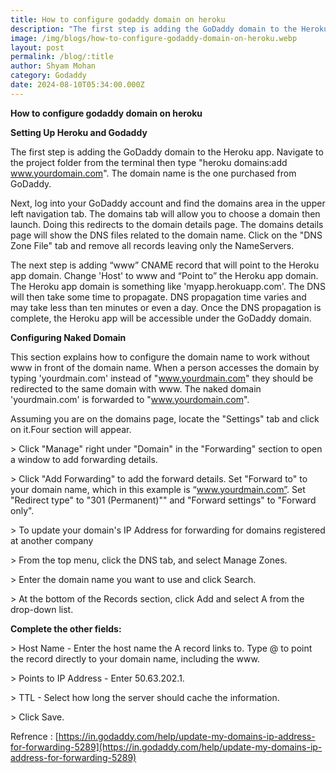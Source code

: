```yaml
---
title: How to configure godaddy domain on heroku
description: "The first step is adding the GoDaddy domain to the Heroku app. "
image: /img/blogs/how-to-configure-godaddy-domain-on-heroku.webp
layout: post
permalink: /blog/:title
author: Shyam Mohan
category: Godaddy
date: 2024-08-10T05:34:00.000Z
---
```

**How to configure godaddy domain on heroku**

**Setting Up Heroku and Godaddy**

The first step is adding the GoDaddy domain to the Heroku app. Navigate to the project folder from the terminal then type "heroku domains:add www.yourdomain.com". The domain name is the one purchased from GoDaddy.

Next, log into your GoDaddy account and find the domains area in the upper left navigation tab. The domains tab will allow you to choose a domain then launch. Doing this redirects to the domain details page. The domains details page will show the DNS files related to the domain name. Click on the "DNS Zone File" tab and remove all records leaving only the NameServers.

The next step is adding “www” CNAME record that will point to the Heroku app domain. Change 'Host' to www and “Point to” the Heroku app domain. The Heroku app domain is something like 'myapp.herokuapp.com'. The DNS will then take some time to propagate. DNS propagation time varies and may take less than ten minutes or even a day. Once the DNS propagation is complete, the Heroku app will be accessible under the GoDaddy domain.

**Configuring Naked Domain**

This section explains how to configure the domain name to work without www in front of the domain name. When a person accesses the domain by typing 'yourdmain.com' instead of "www.yourdmain.com" they should be redirected to the same domain with www. The naked domain 'yourdmain.com' is forwarded to "www.yourdomain.com".

Assuming you are on the domains page, locate the "Settings" tab and click on it.Four section will appear.

\> Click "Manage" right under "Domain" in the "Forwarding" section to open a window to add forwarding details.

\> Click "Add Forwarding" to add the forward details. Set "Forward to" to your domain name, which in this example is “www.yourdmain.com”. Set "Redirect type" to "301 (Permanent)"" and "Forward settings" to "Forward only".

\> To update your domain's IP Address for forwarding for domains registered at another company

\> From the top menu, click the DNS tab, and select Manage Zones.

\> Enter the domain name you want to use and click Search.

\> At the bottom of the Records section, click Add and select A from the drop-down list.

**Complete the other fields:**

\> Host Name - Enter the host name the A record links to. Type @ to point the record directly to your domain name, including the www.

\> Points to IP Address - Enter 50.63.202.1.

\> TTL - Select how long the server should cache the information.

\> Click Save.

Refrence : \[https://in.godaddy.com/help/update-my-domains-ip-address-for-forwarding-5289](https://in.godaddy.com/help/update-my-domains-ip-address-for-forwarding-5289)

